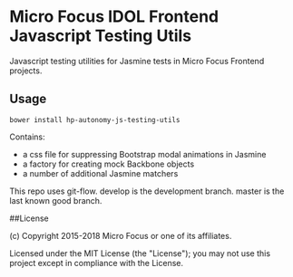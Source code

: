 # Micro Focus IDOL Frontend Javascript Testing Utils

Javascript testing utilities for Jasmine tests in Micro Focus Frontend projects.

## Usage
    bower install hp-autonomy-js-testing-utils



Contains:

* a css file for suppressing Bootstrap modal animations in Jasmine
* a factory for creating mock Backbone objects
* a number of additional Jasmine matchers

This repo uses git-flow. develop is the development branch. master is the last known good branch.

##License

(c) Copyright 2015-2018 Micro Focus or one of its affiliates.

Licensed under the MIT License (the "License"); you may not use this project except in compliance with the License.
